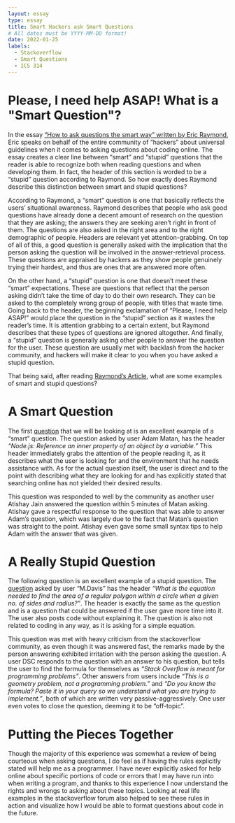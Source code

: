 ```yaml
---
layout: essay
type: essay
title: Smart Hackers ask Smart Questions
# All dates must be YYYY-MM-DD format!
date: 2022-01-25
labels:
  - Stackoverflow
  - Smart Questions
  - ICS 314
---
```

# Please, I need help ASAP! What is a "Smart Question"?
  In the essay [“How to ask questions the smart way” written by Eric Raymond](http://www.catb.org/esr/faqs/smart-questions.html), Eric speaks on behalf of the entire community of “hackers” about universal guidelines 
when it comes to asking questions about coding online. The essay creates a clear line between “smart” and “stupid” questions that the reader is able to recognize 
both when reading questions and when developing them. In fact, the header of this section is worded to be a “stupid” question according to Raymond. So how exactly
does Raymond describe this distinction between smart and stupid questions?

  According to Raymond, a “smart” question is one that basically reflects the users’ situational awareness. Raymond describes that people who ask good questions have
already done a decent amount of research on the question that they are asking; the answers they are seeking aren’t right in front of them. The questions are also
asked in the right area and to the right demographic of people. Headers are relevant yet attention-grabbing. On top of all of this, a good question is generally asked
with the implication that the person asking the question will be involved in the answer-retrieval process. These questions are appraised by hackers as they show people
genuinely trying their hardest, and thus are ones that are answered more often.

  On the other hand, a “stupid” question is one that doesn’t meet these “smart” expectations. These are questions that reflect that the person asking didn’t take the time 
of day to do their own research. They can be asked to the completely wrong group of people, with titles that waste time. Going back to the header, the beginning exclamation
of “Please, I need help ASAP!” would place the question in the “stupid” section as it wastes the reader’s time. It is attention grabbing to a certain extent, but Raymond 
describes that these types of questions are ignored altogether. And finally, a “stupid” question is generally asking other people to answer the question for the user. 
These question are usually met with backlash from the hacker community, and hackers will make it clear to you when you have asked a stupid question.

That being said, after reading [Raymond’s Article](http://www.catb.org/esr/faqs/smart-questions.html), what are some examples of smart and stupid questions?

# A Smart Question

The first [question](https://stackoverflow.com/questions/52473522/node-js-reference-an-inner-property-of-an-object-by-a-variable****) that we will be looking at is an excellent example of a “smart” question. The question asked by user Adam Matan, has the header *“Node.js: Reference an inner property of an object by a variable.”* This header immediately grabs the attention of the people reading it, as it describes what the user is looking for and the environment that he needs assistance with. As for the actual question itself, the user is direct and to the point with describing what they are looking for and has explicitly stated that searching online has not yielded their desired results. 

This question was responded to well by the community as another user Atishay Jain answered the question within 5 minutes of Matan asking. Atishay gave a respectful response to the question that was able to answer Adam’s question, which was largely due to the fact that Matan’s question was straight to the point. Atishay even gave some small syntax tips to help Adam with the answer that was given.

# A Really Stupid Question

The following question is an excellent example of a stupid question. The [question](https://stackoverflow.com/questions/56514009/what-is-the-equation-needed-to-find-the-area-of-a-regular-polygon-within-a-circl/56514096) asked by user “M.Davis” has the header *“What is the equation needed to  find the area of a regular polygon within a circle when a given no. of sides and radius?”*. The header is exactly the same as the question and is a question that could be answered if the user gave more time into it. The user also posts code without explaining it. The question is also not related to coding in any way, as it is asking for a simple equation.

This question was met with heavy criticism from the stackoverflow community, as even though it was answered fast, the remarks made by the person answering exhibited irritation with the person asking the question. A user DSC responds to the question with an answer to his question, but tells the user to find the formula for themselves as *“Stack Overflow is meant for programming problems”*. Other answers from users  include *“This is a geometry problem, not a programming problem.”* and *“Do you know the formula? Paste it in your query so we understand what you are trying to implement.”*, both of which are written very passive-aggressively. One user even votes to close the question, deeming it to be “off-topic”.

# Putting the Pieces Together

Though the majority of this experience was somewhat a review of being courteous when asking questions, I do feel as if having the rules explicitly stated will help me as a programmer. I have never explicitly asked for help online about specific portions of code or errors that I may have run into when writing a program, and thanks to this experience I now understand the rights and wrongs to asking about these topics. Looking at real life examples in the stackoverflow forum also helped to see these rules in action and visualize how I would be able to format questions about code in the future.

